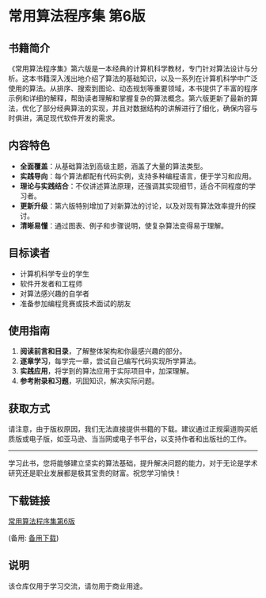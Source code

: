 # 常用算法程序集 第6版

## 书籍简介

《常用算法程序集》第六版是一本经典的计算机科学教材，专门针对算法设计与分析。这本书籍深入浅出地介绍了算法的基础知识，以及一系列在计算机科学中广泛使用的算法。从排序、搜索到图论、动态规划等重要领域，本书提供了丰富的程序示例和详细的解释，帮助读者理解和掌握复杂的算法概念。第六版更新了最新的算法，优化了部分经典算法的实现，并且对数据结构的讲解进行了细化，确保内容与时俱进，满足现代软件开发的需求。

## 内容特色

- **全面覆盖**：从基础算法到高级主题，涵盖了大量的算法类型。
- **实践导向**：每个算法都配有代码实例，支持多种编程语言，便于学习和应用。
- **理论与实践结合**：不仅讲述算法原理，还强调其实现细节，适合不同程度的学习者。
- **更新升级**：第六版特别增加了对新算法的讨论，以及对现有算法效率提升的探讨。
- **清晰易懂**：通过图表、例子和步骤说明，使复杂算法变得易于理解。

## 目标读者

- 计算机科学专业的学生
- 软件开发者和工程师
- 对算法感兴趣的自学者
- 准备参加编程竞赛或技术面试的朋友

## 使用指南

1. **阅读前言和目录**，了解整体架构和你最感兴趣的部分。
2. **逐章学习**，每学完一章，尝试自己编写代码实现所学算法。
3. **实践应用**，将学到的算法应用于实际项目中，加深理解。
4. **参考附录和习题**，巩固知识，解决实际问题。

## 获取方式

请注意，由于版权原因，我们无法直接提供书籍的下载。建议通过正规渠道购买纸质版或电子版，如亚马逊、当当网或电子书平台，以支持作者和出版社的工作。

---

学习此书，您将能够建立坚实的算法基础，提升解决问题的能力，对于无论是学术研究还是职业发展都是极其宝贵的财富。祝您学习愉快！

## 下载链接
[常用算法程序集第6版](https://pan.quark.cn/s/97c763493464) 

(备用: [备用下载](https://pan.baidu.com/s/13uEoh9KSR1ACDypkJouP0w?pwd=1234))

## 说明

该仓库仅用于学习交流，请勿用于商业用途。
